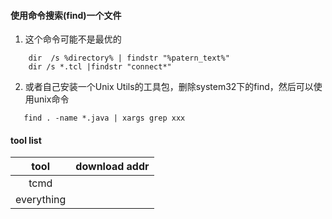 


#### 使用命令搜索(find)一个文件


1. 这个命令可能不是最优的
~~~
    dir  /s %directory% | findstr "%patern_text%"
    dir /s *.tcl |findstr "connect*"
~~~
 2. 或者自己安装一个Unix Utils的工具包，删除system32下的find，然后可以使用unix命令
 ~~~
    find . -name *.java | xargs grep xxx
~~~


#### tool list

|tool|download addr|
|:-:|:-:|
|tcmd||
|everything||
